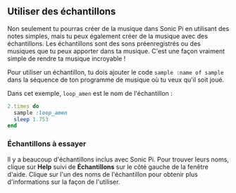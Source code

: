 ## Utiliser des échantillons

Non seulement tu pourras créer de la musique dans Sonic Pi en utilisant des notes simples, mais tu peux également créer de la musique avec des échantillons. Les échantillons sont des sons préenregistrés ou des musiques que tu peux apporter dans ta musique. C'est une façon vraiment simple de rendre ta musique incroyable !

Pour utiliser un échantillon, tu dois ajouter le code `sample :name of sample` dans la séquence de ton programme de musique où tu veux qu'il soit joué.

Dans cet exemple, `loop_amen` est le nom de l'échantillon :

```ruby
2.times do
  sample :loop_amen
  sleep 1.753
end
```

### Échantillons à essayer

Il y a beaucoup d'échantillons inclus avec Sonic Pi. Pour trouver leurs noms, clique sur **Help** suivi de **Échantillons** sur le côté gauche de la fenêtre d'aide. Clique sur l'un des noms de l'échantillon pour obtenir plus d'informations sur la façon de l'utiliser.
